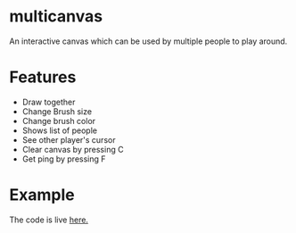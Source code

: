 # multicanvas
An interactive canvas which can be used by multiple people to play around.

# Features
- Draw together
- Change Brush size
- Change brush color
- Shows list of people
- See other player's cursor
- Clear canvas by pressing C
- Get ping by pressing F

# Example

The code is live [here.](https://agario-clone-mrf1freak.c9users.io/)
